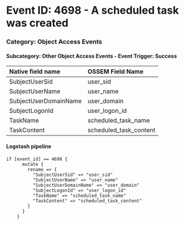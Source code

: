 # Event ID: 4698 - A scheduled task was created
### Category: Object Access Events
#### Subcategory: Other Object Access Events - Event Trigger: Success

|Native field name            |OSSEM Field Name                   |
|:----------------------------|:----------------------------------|
| SubjectUserSid              | user_sid                          |
| SubjectUserName             | user_name                         |
| SubjectUserDomainName       | user_domain                       |
| SubjectLogonId              | user_logon_id                     |
| TaskName                    | scheduled_task_name               |
| TaskContent                 | scheduled_task_content            |

#### Logstash pipeline

```
if [event_id] == 4698 {
      mutate {
        rename => {
          "SubjectUserSid" => "user_sid"
          "SubjectUserName" => "user_name"
          "SubjectUserDomainName" => "user_domain"
          "SubjectLogonId" => "user_logon_id"
          "TaskName" => "scheduled_task_name"
          "TaskContent" => "scheduled_task_content"
        }
      }
    }
```
